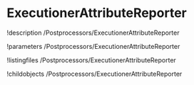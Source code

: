 <!-- MOOSE Documentation Stub: Remove this when content is added. -->

# ExecutionerAttributeReporter
!description /Postprocessors/ExecutionerAttributeReporter

!parameters /Postprocessors/ExecutionerAttributeReporter

!listingfiles /Postprocessors/ExecutionerAttributeReporter

!childobjects /Postprocessors/ExecutionerAttributeReporter
